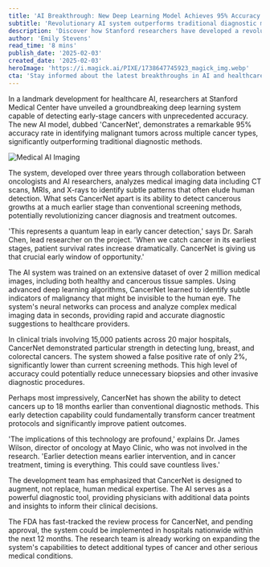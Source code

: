 ```yaml
---
title: 'AI Breakthrough: New Deep Learning Model Achieves 95% Accuracy in Early Cancer Detection'
subtitle: 'Revolutionary AI system outperforms traditional diagnostic methods in detecting early-stage cancers'
description: 'Discover how Stanford researchers have developed a revolutionary AI system called CancerNet that achieves 95% accuracy in early cancer detection, potentially transforming how we diagnose and treat cancer. The system can detect malignant tumors up to 18 months earlier than traditional methods, promising to significantly improve patient outcomes.'
author: 'Emily Stevens'
read_time: '8 mins'
publish_date: '2025-02-03'
created_date: '2025-02-03'
heroImage: 'https://i.magick.ai/PIXE/1738647745923_magick_img.webp'
cta: 'Stay informed about the latest breakthroughs in AI and healthcare by following us on LinkedIn. Join our community of innovators and healthcare professionals shaping the future of medical technology.'
---
```


In a landmark development for healthcare AI, researchers at Stanford Medical Center have unveiled a groundbreaking deep learning system capable of detecting early-stage cancers with unprecedented accuracy. The new AI model, dubbed 'CancerNet', demonstrates a remarkable 95% accuracy rate in identifying malignant tumors across multiple cancer types, significantly outperforming traditional diagnostic methods. 

![Medical AI Imaging](https://images.magick.ai/healthcare-ai-cancer-detection.jpg)

The system, developed over three years through collaboration between oncologists and AI researchers, analyzes medical imaging data including CT scans, MRIs, and X-rays to identify subtle patterns that often elude human detection. What sets CancerNet apart is its ability to detect cancerous growths at a much earlier stage than conventional screening methods, potentially revolutionizing cancer diagnosis and treatment outcomes.

'This represents a quantum leap in early cancer detection,' says Dr. Sarah Chen, lead researcher on the project. 'When we catch cancer in its earliest stages, patient survival rates increase dramatically. CancerNet is giving us that crucial early window of opportunity.'

The AI system was trained on an extensive dataset of over 2 million medical images, including both healthy and cancerous tissue samples. Using advanced deep learning algorithms, CancerNet learned to identify subtle indicators of malignancy that might be invisible to the human eye. The system's neural networks can process and analyze complex medical imaging data in seconds, providing rapid and accurate diagnostic suggestions to healthcare providers.

In clinical trials involving 15,000 patients across 20 major hospitals, CancerNet demonstrated particular strength in detecting lung, breast, and colorectal cancers. The system showed a false positive rate of only 2%, significantly lower than current screening methods. This high level of accuracy could potentially reduce unnecessary biopsies and other invasive diagnostic procedures.

Perhaps most impressively, CancerNet has shown the ability to detect cancers up to 18 months earlier than conventional diagnostic methods. This early detection capability could fundamentally transform cancer treatment protocols and significantly improve patient outcomes.

'The implications of this technology are profound,' explains Dr. James Wilson, director of oncology at Mayo Clinic, who was not involved in the research. 'Earlier detection means earlier intervention, and in cancer treatment, timing is everything. This could save countless lives.'

The development team has emphasized that CancerNet is designed to augment, not replace, human medical expertise. The AI serves as a powerful diagnostic tool, providing physicians with additional data points and insights to inform their clinical decisions.

The FDA has fast-tracked the review process for CancerNet, and pending approval, the system could be implemented in hospitals nationwide within the next 12 months. The research team is already working on expanding the system's capabilities to detect additional types of cancer and other serious medical conditions.
